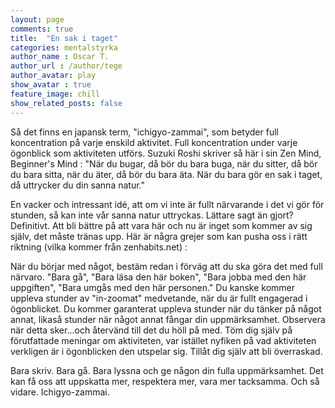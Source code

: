 ```yaml
---
layout: page
comments: true
title:  "En sak i taget"
categories: mentalstyrka 
author_name : Oscar T.
author_url : /author/tege
author_avatar: play
show_avatar : true
feature_image: chill
show_related_posts: false
---
```


Så det finns en japansk term, "ichigyo-zammai", som betyder full koncentration på varje enskild aktivitet. 
Full koncentration under varje ögonblick som aktiviteten utförs. 
Suzuki Roshi skriver så här i sin Zen Mind, Beginner's Mind : "När du bugar, då bör du bara buga, när du sitter, 
då bör du bara sitta, när du äter, då bör du bara äta. När du bara gör en sak i taget, då uttrycker du din sanna natur." 

En vacker och intressant idé, att om vi inte är fullt närvarande i det vi gör för stunden, så kan inte vår sanna natur uttryckas. 
Lättare sagt än gjort? Definitivt. Att bli bättre på att vara här och nu är inget som kommer av sig själv, det måste tränas upp. 
Här är några grejer som kan pusha oss i rätt riktning (vilka kommer från zenhabits.net) :

När du börjar med något, bestäm redan i förväg att du ska göra det med full närvaro. "Bara gå", "Bara läsa den här boken", 
"Bara jobba med den här uppgiften", "Bara umgås med den här personen." Du kanske kommer uppleva stunder av "in-zoomat" medvetande, 
när du är fullt engagerad i ögonblicket. 
Du kommer garanterat uppleva stunder när du tänker på något annat, likaså stunder när något annat fångar din uppmärksamhet. 
Observera när detta sker...och återvänd till det du höll på med. 
Töm dig själv på förutfattade meningar om aktiviteten, var istället nyfiken på vad aktiviteten verkligen är i ögonblicken den utspelar sig. 
Tillåt dig själv att bli överraskad.

Bara skriv. Bara gå. Bara lyssna och ge någon din fulla uppmärksamhet. Det kan få oss att uppskatta mer, respektera mer, vara mer tacksamma. 
Och så vidare. Ichigyo-zammai. 
